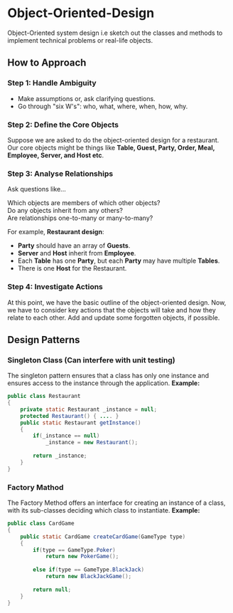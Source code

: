 # Object-Oriented-Design

Object-Oriented system design i.e sketch out the classes and methods to implement technical problems or real-life objects.

## How to Approach

### Step 1: Handle Ambiguity

* Make assumptions or, ask clarifying questions.
* Go through "six W's": who, what, where, when, how, why.

### Step 2: Define the Core Objects

Suppose we are asked to do the object-oriented design for a restaurant. Our core objects might be things like **Table, Guest, Party, 
Order, Meal, Employee, Server, and Host etc**.

### Step 3: Analyse Relationships

Ask questions like...

Which objects are members of which other objects? <br>
Do any objects inherit from any others? <br>
Are relationships one-to-many or many-to-many?

For example, **Restaurant design**:
* **Party** should have an array of **Guests**.
* **Server** and **Host** inherit from **Employee**.
* Each **Table** has one **Party**, but each **Party** may have multiple **Tables**.
* There is one **Host** for the Restaurant.

### Step 4: Investigate Actions

At this point, we have the basic outline of the object-oriented design. Now, we have to consider key actions that the objects will take
and how they relate to each other. Add and update some forgotten objects, if possible.

## Design Patterns

### Singleton Class (Can interfere with unit testing)

The singleton pattern ensures that a class has only one instance and ensures access to the instance through the application.
**Example:**

```java
public class Restaurant 
{
    private static Restaurant _instance = null;
    protected Restaurant() { .... }
    public static Restaurant getInstance() 
    {
        if(_instance == null)
            _instance = new Restaurant();
            
        return _instance;
    }
}
```

### Factory Mathod

The Factory Method offers an interface for creating an instance of a class, with its sub-classes deciding which class to instantiate.
**Example:**

```java
public class CardGame
{
    public static CardGame createCardGame(GameType type)
    {
        if(type == GameType.Poker)
            return new PokerGame();
            
        else if(type == GameType.BlackJack)
            return new BlackJackGame();
            
        return null;
    }
}
```

